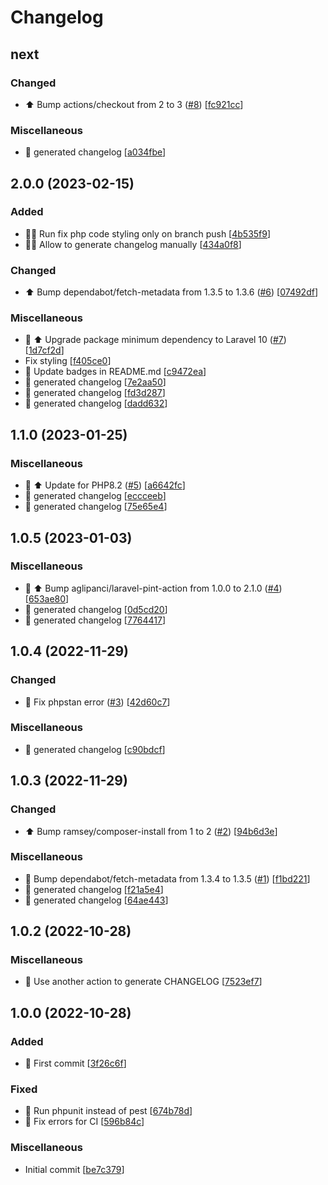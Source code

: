 # Changelog

<a name="next"></a>
## next

### Changed

- ⬆️ Bump actions/checkout from 2 to 3 ([#8](https://github.com/wijourdil/ntfy-notification-channel/issues/8)) [[fc921cc](https://github.com/wijourdil/ntfy-notification-channel/commit/fc921cc8e056dec80d70a650838d44ae853d99c3)]

### Miscellaneous

- 📝 generated changelog [[a034fbe](https://github.com/wijourdil/ntfy-notification-channel/commit/a034fbe9f0badd2060891435def83ab68d5f89a5)]


<a name="2.0.0"></a>
## 2.0.0 (2023-02-15)

### Added

- 👷‍♂️ Run fix php code styling only on branch push [[4b535f9](https://github.com/wijourdil/ntfy-notification-channel/commit/4b535f940178e98e03e13e658ce98228f9b12e31)]
- 👷‍♂️ Allow to generate changelog manually [[434a0f8](https://github.com/wijourdil/ntfy-notification-channel/commit/434a0f8bf23e611708c35fc18d6940fba8330c56)]

### Changed

- ⬆️ Bump dependabot/fetch-metadata from 1.3.5 to 1.3.6 ([#6](https://github.com/wijourdil/ntfy-notification-channel/issues/6)) [[07492df](https://github.com/wijourdil/ntfy-notification-channel/commit/07492dfefe5311e2b621ab5c055f75d70d6fe83b)]

### Miscellaneous

- 🔀 ⬆️ Upgrade package minimum dependency to Laravel 10 ([#7](https://github.com/wijourdil/ntfy-notification-channel/issues/7)) [[1d7cf2d](https://github.com/wijourdil/ntfy-notification-channel/commit/1d7cf2d17a4421c0b2a221f7967dabca08fff178)]
-  Fix styling [[f405ce0](https://github.com/wijourdil/ntfy-notification-channel/commit/f405ce09b6dd852a053e948c41cc089a91b3465c)]
- 📝 Update badges in README.md [[c9472ea](https://github.com/wijourdil/ntfy-notification-channel/commit/c9472ea60c333c4ce3c7837de83fda8690f9d146)]
- 📝 generated changelog [[7e2aa50](https://github.com/wijourdil/ntfy-notification-channel/commit/7e2aa50ea3d325efe1fc0bc8ead64c510177f1e2)]
- 📝 generated changelog [[fd3d287](https://github.com/wijourdil/ntfy-notification-channel/commit/fd3d28754800cb0a9735b25ca161c03271b4f805)]
- 📝 generated changelog [[dadd632](https://github.com/wijourdil/ntfy-notification-channel/commit/dadd6322a37cee564d5d5286fa2e30d355892b90)]


<a name="1.1.0"></a>
## 1.1.0 (2023-01-25)

### Miscellaneous

- 🔀 ⬆️ Update for PHP8.2 ([#5](https://github.com/wijourdil/ntfy-notification-channel/issues/5)) [[a6642fc](https://github.com/wijourdil/ntfy-notification-channel/commit/a6642fc0746c2b00676583845a1f2a69eb3b0564)]
- 📝 generated changelog [[eccceeb](https://github.com/wijourdil/ntfy-notification-channel/commit/eccceebf114e4b4ab63f96e6950d8032e3d1d3f0)]
- 📝 generated changelog [[75e65e4](https://github.com/wijourdil/ntfy-notification-channel/commit/75e65e4af22598c42070ab91faf9612792d6bde5)]


<a name="1.0.5"></a>
## 1.0.5 (2023-01-03)

### Miscellaneous

- 🔀 ⬆️ Bump aglipanci/laravel-pint-action from 1.0.0 to 2.1.0 ([#4](https://github.com/wijourdil/ntfy-notification-channel/issues/4)) [[653ae80](https://github.com/wijourdil/ntfy-notification-channel/commit/653ae80f50ef25b279979eb8e51c83dcfdd63162)]
- 📝 generated changelog [[0d5cd20](https://github.com/wijourdil/ntfy-notification-channel/commit/0d5cd20912c4f73620cc5eea96f8adf81598a026)]
- 📝 generated changelog [[7764417](https://github.com/wijourdil/ntfy-notification-channel/commit/7764417ed5972e1b9613f05867abe8892f67396f)]


<a name="1.0.4"></a>
## 1.0.4 (2022-11-29)

### Changed

- 🚨 Fix phpstan error ([#3](https://github.com/wijourdil/ntfy-notification-channel/issues/3)) [[42d60c7](https://github.com/wijourdil/ntfy-notification-channel/commit/42d60c77ea96b2204c856c8ad5b42d7f1a5c3baf)]

### Miscellaneous

- 📝 generated changelog [[c90bdcf](https://github.com/wijourdil/ntfy-notification-channel/commit/c90bdcf0457747af80b1ded929f8103a09171cd3)]


<a name="1.0.3"></a>
## 1.0.3 (2022-11-29)

### Changed

- ⬆️ Bump ramsey/composer-install from 1 to 2 ([#2](https://github.com/wijourdil/ntfy-notification-channel/issues/2)) [[94b6d3e](https://github.com/wijourdil/ntfy-notification-channel/commit/94b6d3eab7b7746bdf56c4b83e32be2e595b8990)]

### Miscellaneous

-  👷 Bump dependabot/fetch-metadata from 1.3.4 to 1.3.5 ([#1](https://github.com/wijourdil/ntfy-notification-channel/issues/1)) [[f1bd221](https://github.com/wijourdil/ntfy-notification-channel/commit/f1bd22162ab929f6e07bcfafcd14831d49235227)]
- 📝 generated changelog [[f21a5e4](https://github.com/wijourdil/ntfy-notification-channel/commit/f21a5e480ed91410f43d8345c204cd0371290856)]
- 📝 generated changelog [[64ae443](https://github.com/wijourdil/ntfy-notification-channel/commit/64ae443d88f0724b6325e2d18a49dc057e29dc19)]


<a name="1.0.2"></a>
## 1.0.2 (2022-10-28)

### Miscellaneous

-  👷 Use another action to generate CHANGELOG [[7523ef7](https://github.com/wijourdil/ntfy-notification-channel/commit/7523ef7f1bf26fd12f231054176e5fb2ab807485)]


<a name="1.0.0"></a>
## 1.0.0 (2022-10-28)

### Added

- 🎉 First commit [[3f26c6f](https://github.com/wijourdil/ntfy-notification-channel/commit/3f26c6f9472e64807fbecf4f60a10794a79eee82)]

### Fixed

- 💚 Run phpunit instead of pest [[674b78d](https://github.com/wijourdil/ntfy-notification-channel/commit/674b78dba78fb6dc807a5ff03f38f3c090c3fe4b)]
- 🐛 Fix errors for CI [[596b84c](https://github.com/wijourdil/ntfy-notification-channel/commit/596b84cca5e6b6e6c0ae01a282d30bc144e0f6e5)]

### Miscellaneous

-  Initial commit [[be7c379](https://github.com/wijourdil/ntfy-notification-channel/commit/be7c379f384fd85dccdfde25ebad9cd01e65b0fd)]


